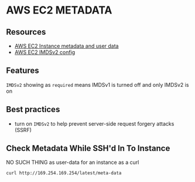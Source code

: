 # AWS EC2 METADATA

## Resources

- [AWS EC2 Instance metadata and user data](https://docs.aws.amazon.com/AWSEC2/latest/UserGuide/ec2-instance-metadata.html)
- [AWS EC2 IMDSv2 config](https://docs.aws.amazon.com/AWSEC2/latest/UserGuide/configuring-instance-metadata-service.html)

## Features
`IMDSv2` showing as `required` means IMDSv1 is turned off and only IMDSv2 is on

## Best practices
- turn on `IMDSv2` to help prevent server-side request forgery attacks (SSRF)

## Check Metadata While SSH'd In To Instance

NO SUCH THING as user-data for an instance as a curl

`curl http://169.254.169.254/latest/meta-data`
